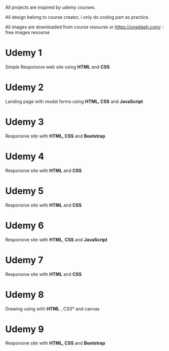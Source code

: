 All projects are inspired by udemy courses.

All design belong to course creator, i only do coding part as practice.

All images are downloaded from course resourse or https://unsplash.com/ - free images resourse

# Udemy 1
Simple Responsive web site using **HTML** and **CSS**

# Udemy 2
Landing page with modal forms using **HTML, CSS** and **JavaScript**

# Udemy 3
Responsive site with **HTML, CSS** and **Bootstrap**

# Udemy 4
Responsive site with **HTML** and **CSS**

# Udemy 5
Responsive site with **HTML** and **CSS**

# Udemy 6
Responsive site with **HTML**, **CSS** and **JavaScript**

# Udemy 7
Responsive site with **HTML** and **CSS**

# Udemy 8
Drawing using with **HTML** , *CSS** and canvas

# Udemy 9
Responsive site with **HTML, CSS** and **Bootstrap**


